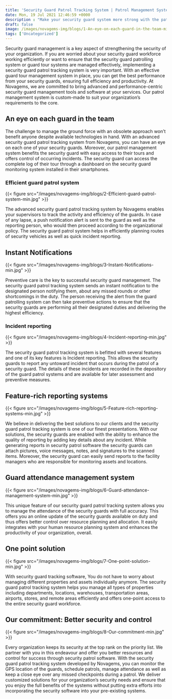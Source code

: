 ```yaml
---
title: 'Security Guard Patrol Tracking System | Patrol Management System - Novagems – Novagems'
date: Mon, 19 Jul 2021 12:46:59 +0000
description : "Make your security guard system more strong with the patrol management software. Novage offers the best security guard patrol tracking system customized as per your needs."
draft: false
image: /images/novagems-img/blogs/1-An-eye-on-each-guard-in-the-team-min.jpg
tags: ['Uncategorized']
---
```


Security guard management is a key aspect of strengthening the security of your organization. If you are worried about your security guard workforce working efficiently or want to ensure that the security guard patrolling system or guard tour systems are managed effectively, implementing a security guard patrol tracking system is very important. With an effective guard tour management system in place, you can get the best performance from your security guards, ensuring full efficiency and productivity. At Novagems, we are committed to bring advanced and performance-centric security guard management tools and software at your services. Our patrol management system is custom-made to suit your organization’s requirements to the core.


## An eye on each guard in the team

The challenge to manage the ground force with an obsolete approach won’t benefit anyone despite available technologies in hand. With an advanced security guard patrol tracking system from Novagems, you can have an eye on each one of your security guards. Moreover, our patrol management system benefits the security guard with easy access to their tours and offers control of occurring incidents. The security guard can access the complete log of their tour through a dashboard on the security guard monitoring system installed in their smartphones.


### Efficient guard patrol system

{{< figure src="/images/novagems-img/blogs/2-Efficient-guard-patrol-system-min.jpg" >}}

The advanced security guard patrol tracking system by Novagems enables your supervisors to track the activity and efficiency of the guards. In case of any lapse, a push notification alert is sent to the guard as well as the reporting person, who would then proceed according to the organizational policy. The security guard patrol system helps in efficiently planning routes of security vehicles as well as quick incident reporting.



## Instant Notifications

{{< figure src="/images/novagems-img/blogs/3-Instant-Notifications-min.jpg" >}}

Preventive care is the key to successful security guard management. The security guard patrol tracking system sends an instant notification to the designated person notifying them, about any missed rounds or other shortcomings in the duty. The person receiving the alert from the guard patrolling system can then take preventive actions to ensure that the security guards are performing all their designated duties and delivering the highest efficiency.

### Incident reporting

{{< figure src="/images/novagems-img/blogs/4-Incident-reporting-min.jpg" >}}

The security guard patrol tracking system is befitted with several features and one of its key features is Incident reporting. This allows the security guards to report any untoward incident that occurs during the patrol of a security guard. The details of these incidents are recorded in the depository of the guard patrol systems and are available for later assessment and preventive measures.



Feature-rich reporting systems
---

{{< figure src="/images/novagems-img/blogs/5-Feature-rich-reporting-systems-min.jpg" >}}

We believe in delivering the best solutions to our clients and the security guard patrol tracking system is one of our finest presentations. With our solutions, the security guards are enabled with the ability to enhance the quality of reporting by adding key details about any incident. While generating reports in security patrol software the security guards can attach pictures, voice messages, notes, and signatures to the scanned items. Moreover, the security guard can easily send reports to the facility managers who are responsible for monitoring assets and locations.

Guard attendance management system
---

{{< figure src="/images/novagems-img/blogs/6-Guard-attendance-management-system-min.jpg" >}}

This unique feature of our security guard patrol tracking system allows you to manage the attendance of the security guards with full accuracy. This offers you an online update of the security guards available on duty and thus offers better control over resource planning and allocation. It easily integrates with your human resource planning system and enhances the productivity of your organization, overall.


One point solution
---

{{< figure src="/images/novagems-img/blogs/7-One-point-solution-min.jpg" >}}

With security guard tracking software, You do not have to worry about managing different properties and assets individually anymore. The security guard patrol tracking system helps you manage all types of properties including departments, locations, warehouses, transportation areas, airports, stores, and remote areas efficiently and offers one-point access to the entire security guard workforce.

Our commitment: Better security and control
---

{{< figure src="/images/novagems-img/blogs/8-Our-commitment-min.jpg" >}}

Every organization keeps its security at the top rank on the priority list. We partner with you in this endeavour and offer you better resources and control for success through security patrol software. With the security guard patrol tracking system developed by Novagems, you can monitor the GPS location of the guards, schedule patrols, manage attendance as well as keep a close eye over any missed checkpoints during a patrol. We deliver customized solutions for your organization’s security needs and ensure that you enjoy the full benefits of the systems without putting extra efforts into incorporating the security software into your pre-existing systems.